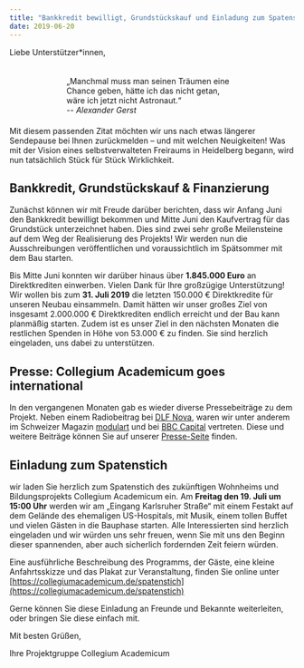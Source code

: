 ```yaml
---
title: "Bankkredit bewilligt, Grundstückskauf und Einladung zum Spatenstich"
date: 2019-06-20
---
```


Liebe Unterstützer*innen,

 <p style="margin:0 auto; padding:20px;width:60%;">
	„Manchmal muss man seinen Träumen eine Chance geben, hätte ich das nicht getan,
	wäre ich jetzt nicht Astronaut.“<br /> 
	<em>-- Alexander Gerst</em>
 </p>
Mit diesem passenden Zitat möchten wir uns nach etwas längerer Sendepause bei
Ihnen zurückmelden – und mit welchen Neuigkeiten! Was mit der Vision eines
selbstverwalteten Freiraums in Heidelberg begann, wird nun tatsächlich Stück für
Stück Wirklichkeit.

## Bankkredit, Grundstückskauf & Finanzierung

Zunächst können wir mit Freude darüber berichten, dass wir Anfang Juni den
Bankkredit bewilligt bekommen und Mitte Juni den Kaufvertrag für das Grundstück
unterzeichnet haben. Dies sind zwei sehr große Meilensteine auf dem Weg der
Realisierung des Projekts! Wir werden nun die Ausschreibungen veröffentlichen
und voraussichtlich im Spätsommer mit dem Bau starten.

Bis Mitte Juni konnten wir darüber hinaus über **1.845.000 Euro** an Direktkrediten
einwerben. Vielen Dank für Ihre großzügige Unterstützung! Wir wollen bis
zum **31. Juli 2019** die letzten 150.000 € Direktkredite für unseren Neubau
einsammeln. Damit hätten wir unser großes Ziel von insgesamt 2.000.000 €
Direktkrediten endlich erreicht und der Bau kann planmäßig starten. Zudem ist es
unser Ziel in den nächsten Monaten die restlichen Spenden in Höhe von 53.000 €
zu finden. Sie sind herzlich eingeladen, uns dabei zu unterstützen.

## Presse: Collegium Academicum goes international

In den vergangenen Monaten gab es wieder diverse Pressebeiträge zu dem Projekt.
Neben einem Radiobeitrag bei [DLF Nova](https://www.deutschlandfunknova.de/beitrag/collegium-academicum-studierende-bauen-eigenes-wohnheim), waren wir unter anderem im Schweizer
Magazin [modulart](https://modulart.ch/wohnungsnot-macht-erfinderisch/) und bei [BBC Capital](http://www.bbc.com/capital/story/20190417-german-dorms-are-so-pricey-students-are-building-their-own/) vertreten. Diese und weitere Beiträge
können Sie auf unserer [Presse-Seite](https://collegiumacademicum.de/presse) finden.

## Einladung zum Spatenstich

wir laden Sie herzlich zum Spatenstich des zukünftigen Wohnheims und
Bildungsprojekts Collegium Academicum ein. Am **Freitag den 19. Juli um 15:00
Uhr** werden wir am „Eingang Karlsruher Straße“ mit einem Festakt auf dem
Gelände des ehemaligen US-Hospitals, mit Musik, einem tollen Buffet und vielen
Gästen in die Bauphase starten. Alle Interessierten sind herzlich eingeladen und
wir würden uns sehr freuen, wenn Sie mit uns den Beginn dieser spannenden, aber
auch sicherlich fordernden Zeit feiern würden.

Eine ausführliche Beschreibung des Programms, der Gäste,  eine kleine
Anfahrtsskizze und das Plakat zur Veranstaltung, finden Sie online unter
[https://collegiumacademicum.de/spatenstich](https://collegiumacademicum.de/spatenstich)

Gerne können Sie diese Einladung an Freunde und Bekannte weiterleiten, oder
bringen Sie diese einfach mit.

Mit besten Grüßen,

Ihre Projektgruppe Collegium Academicum




